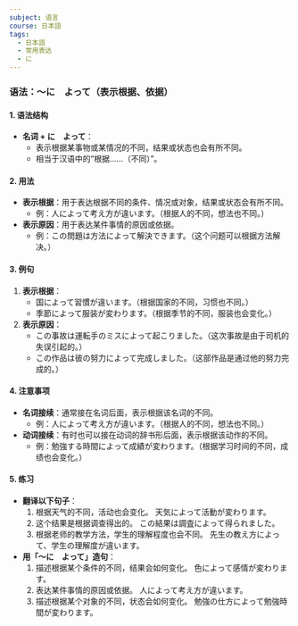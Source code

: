 ```yaml
---
subject: 语言
course: 日本語
tags:
  - 日本語
  - 常用表达
  - に
---
```


### 语法：～に　よって（表示根据、依据）

#### 1. **语法结构**
   - **名词 + に　よって**：
     - 表示根据某事物或某情况的不同，结果或状态也会有所不同。
     - 相当于汉语中的“根据……（不同）”。

#### 2. **用法**
   - **表示根据**：用于表达根据不同的条件、情况或对象，结果或状态会有所不同。
     - 例：人によって考え方が違います。（根据人的不同，想法也不同。）
   - **表示原因**：用于表达某件事情的原因或依据。
     - 例：この問題は方法によって解決できます。（这个问题可以根据方法解决。）

#### 3. **例句**
   1. **表示根据**：
      - 国によって習慣が違います。（根据国家的不同，习惯也不同。）
      - 季節によって服装が変わります。（根据季节的不同，服装也会变化。）
   2. **表示原因**：
      - この事故は運転手のミスによって起こりました。（这次事故是由于司机的失误引起的。）
      - この作品は彼の努力によって完成しました。（这部作品是通过他的努力完成的。）

#### 4. **注意事项**
   - **名词接续**：通常接在名词后面，表示根据该名词的不同。
     - 例：人によって考え方が違います。（根据人的不同，想法也不同。）
   - **动词接续**：有时也可以接在动词的辞书形后面，表示根据该动作的不同。
     - 例：勉強する時間によって成績が変わります。（根据学习时间的不同，成绩也会变化。）

#### 5. **练习**
   - **翻译以下句子**：
     1. 根据天气的不同，活动也会变化。
	     天気によって活動が変わります。
     2. 这个结果是根据调查得出的。
	     この結果は調査によって得られました。
     3. 根据老师的教学方法，学生的理解程度也会不同。
	     先生の教え方によって、学生の理解度が違います。
   - **用「～に　よって」造句**：
     1. 描述根据某个条件的不同，结果会如何变化。
	     色によって感情が変わります。
     2. 表达某件事情的原因或依据。
	     人によって考え方が違います。
     3. 描述根据某个对象的不同，状态会如何变化。
	     勉強の仕方によって勉強時間が変わります。